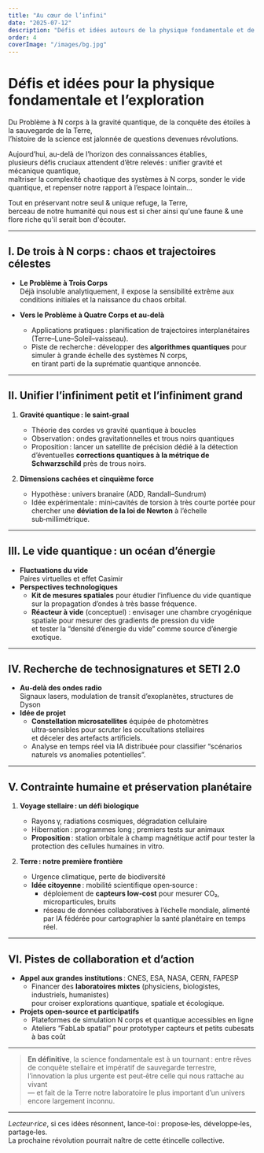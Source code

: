 ```yaml
---
title: "Au cœur de l’infini"
date: "2025-07-12"
description: "Défis et idées autours de la physique fondamentale et de l’exploration ~*"
order: 4
coverImage: "/images/bg.jpg"
---
```


# Défis et idées pour la physique fondamentale et l’exploration

Du Problème à N corps à la gravité quantique, de la conquête des étoiles à la sauvegarde de la Terre,  
l’histoire de la science est jalonnée de questions devenues révolutions.  

Aujourd’hui, au-delà de l’horizon des connaissances établies,  
plusieurs défis cruciaux attendent d’être relevés : unifier gravité et mécanique quantique,  
maîtriser la complexité chaotique des systèmes à N corps, sonder le vide quantique, et repenser notre rapport à l’espace lointain…  

Tout en préservant notre seul & unique refuge, la Terre,  
berceau de notre humanité qui nous est si cher ainsi qu'une faune & une flore riche qu'il serait bon d'écouter.

---

## I. De trois à N corps : chaos et trajectoires célestes

- **Le Problème à Trois Corps**  
  Déjà insoluble analytiquement, il expose la sensibilité extrême aux conditions initiales et la naissance du chaos orbital.

- **Vers le Problème à Quatre Corps et au‑delà**  
  - Applications pratiques : planification de trajectoires interplanétaires (Terre–Lune–Soleil–vaisseau).  
  - Piste de recherche : développer des **algorithmes quantiques** pour simuler à grande échelle des systèmes N corps,  
    en tirant parti de la suprématie quantique annoncée.

---

## II. Unifier l’infiniment petit et l’infiniment grand

1. **Gravité quantique : le saint‑graal**  
   - Théorie des cordes vs gravité quantique à boucles  
   - Observation : ondes gravitationnelles et trous noirs quantiques  
   - Proposition : lancer un satellite de précision dédié à la détection  
     d’éventuelles **corrections quantiques à la métrique de Schwarzschild** près de trous noirs.

2. **Dimensions cachées et cinquième force**  
   - Hypothèse : univers branaire (ADD, Randall–Sundrum)  
   - Idée expérimentale : mini‑cavités de torsion à très courte portée pour chercher une **déviation de la loi de Newton** à l’échelle sub‑millimétrique.

---

## III. Le vide quantique : un océan d’énergie

- **Fluctuations du vide**  
  Paires virtuelles et effet Casimir  
- **Perspectives technologiques**  
  - **Kit de mesures spatiales** pour étudier l’influence du vide quantique sur la propagation d’ondes à très basse fréquence.  
  - **Réacteur à vide** (conceptuel) : envisager une chambre cryogénique spatiale pour mesurer des gradients de pression du vide  
    et tester la “densité d’énergie du vide” comme source d’énergie exotique.

---

## IV. Recherche de technosignatures et SETI 2.0

- **Au‑delà des ondes radio**  
  Signaux lasers, modulation de transit d’exoplanètes, structures de Dyson  
- **Idée de projet**  
  - **Constellation microsatellites** équipée de photomètres ultra‑sensibles pour scruter les occultations stellaires  
    et déceler des artefacts artificiels.  
  - Analyse en temps réel via IA distribuée pour classifier “scénarios naturels vs anomalies potentielles”.

---

## V. Contrainte humaine et préservation planétaire

1. **Voyage stellaire : un défi biologique**  
   - Rayons γ, radiations cosmiques, dégradation cellulaire  
   - Hibernation : programmes long ; premiers tests sur animaux  
   - **Proposition** : station orbitale à champ magnétique actif pour tester la protection des cellules humaines in vitro.

2. **Terre : notre première frontière**  
   - Urgence climatique, perte de biodiversité  
   - **Idée citoyenne** : mobilité scientifique open‑source :  
     - déploiement de **capteurs low‑cost** pour mesurer CO₂, microparticules, bruits  
     - réseau de données collaboratives à l’échelle mondiale, alimenté par IA fédérée pour cartographier la santé planétaire en temps réel.

---

## VI. Pistes de collaboration et d’action

- **Appel aux grandes institutions** : CNES, ESA, NASA, CERN, FAPESP  
  - Financer des **laboratoires mixtes** (physiciens, biologistes, industriels, humanistes)        
    pour croiser explorations quantique, spatiale et écologique.  
- **Projets open‑source et participatifs**  
  - Plateformes de simulation N corps et quantique accessibles en ligne  
  - Ateliers “FabLab spatial” pour prototyper capteurs et petits cubesats à bas coût

---

> **En définitive**, la science fondamentale est à un tournant : entre rêves de conquête stellaire et impératif de sauvegarde terrestre,  
l’innovation la plus urgente est peut‑être celle qui nous rattache au vivant  
— et fait de la Terre notre laboratoire le plus important d’un univers encore largement inconnu.

---

*Lecteur·rice*, si ces idées résonnent, lance-toi : propose‑les, développe‑les, partage‑les.  
La prochaine révolution pourrait naître de cette étincelle collective.

